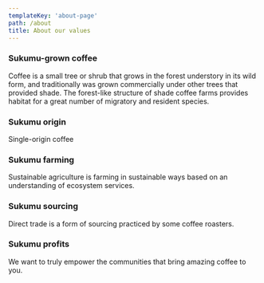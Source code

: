 ```yaml
---
templateKey: 'about-page'
path: /about
title: About our values
---
```

### Sukumu-grown coffee
Coffee is a small tree or shrub that grows in the forest understory in its wild form, and traditionally was grown commercially under other trees that provided shade. The forest-like structure of shade coffee farms provides habitat for a great number of migratory and resident species.

### Sukumu origin
Single-origin coffee

### Sukumu farming
Sustainable agriculture is farming in sustainable ways based on an understanding of ecosystem services.

### Sukumu sourcing
Direct trade is a form of sourcing practiced by some coffee roasters. 

### Sukumu profits
We want to truly empower the communities that bring amazing coffee to you.
